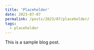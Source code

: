 ```yaml
---
title: 'Placeholder'
date: 2023-07-07
permalink: /posts/2023/07/placeholder/
tags:
  - placeholder
---
```


This is a sample blog post. 